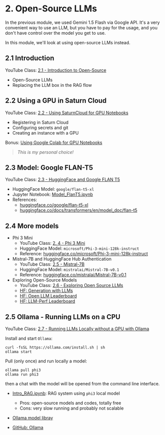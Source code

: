 # 2. Open-Source LLMs

In the previous module, we used Gemini 1.5 Flash via Google API. It's a very convenient way to use an LLM, but you have to pay for the usage, and you don't have control over the model you get to use.

In this module, we'll look at using open-source LLMs instead.

## 2.1 Introduction

YouTube Class: [2.1 - Introduction to Open-Source](https://www.youtube.com/watch?v=ATchkIRsH4g&list=PL3MmuxUbc_hIB4fSqLy_0AfTjVLpgjV3R)

* Open-Source LLMs
* Replacing the LLM box in the RAG flow

## 2.2 Using a GPU in Saturn Cloud

YouTube Class: [2.2 - Using SaturnCloud for GPU Notebooks](https://www.youtube.com/watch?v=E0cAqBWfJYY&list=PL3MmuxUbc_hIB4fSqLy_0AfTjVLpgjV3R&index=9)

* Registering in Saturn Cloud
* Configuring secrets and git
* Creating an instance with a GPU

Bonus: [Using Google Colab for GPU Notebooks](https://www.loom.com/share/591f39e4e231486bbfc3fbd316ec03c5)
> *This is my personal choice!*

## 2.3 Model: Google FLAN-T5

YouTube Class: [2.3 - HuggingFace and Google FLAN T5](https://www.youtube.com/watch?v=a86iTyxnFE4&list=PL3MmuxUbc_hIB4fSqLy_0AfTjVLpgjV3R&index=10)

* HuggingFace Model: `google/flan-t5-xl`
* Jupyter Notebook: [Model_FlanT5.ipynb](/02-open-source/Model_FlanT5.ipynb)
* References:
    * [huggingface.co/google/flan-t5-xl](https://huggingface.co/google/flan-t5-xl) 
    * [huggingface.co/docs/transformers/en/model_doc/flan-t5](https://huggingface.co/docs/transformers/en/model_doc/flan-t5)


## 2.4 More models

* Phi 3 Mini
    *  YouTube Class: [2. 4 - Phi 3 Mini](https://www.youtube.com/watch?v=8KH6AS2PqWk&list=PL3MmuxUbc_hIB4fSqLy_0AfTjVLpgjV3R)
    * HuggingFace Model: `microsoft/Phi-3-mini-128k-instruct`
    * Reference: [huggingface.co/microsoft/Phi-3-mini-128k-instruct](https://huggingface.co/microsoft/Phi-3-mini-128k-instruct)
* Mistral-7B and HuggingFace Hub Authentication
    * YouTube Class: [2.5 - Mistral-7B](https://www.youtube.com/watch?v=TdVEOzSoUCs&list=PL3MmuxUbc_hIB4fSqLy_0AfTjVLpgjV3R&index=12)
    * HuggingFace Model:  `mistralai/Mistral-7B-v0.1`
    * Reference: [huggingface.co/mistralai/Mistral-7B-v0.1](https://huggingface.co/mistralai/Mistral-7B-v0.1)
* Exploring Open-Source Models
    * YouTube Class: [2.6 - Exploring Open Source LLMs](https://www.youtube.com/watch?v=GzPV_HTmCkc&list=PL3MmuxUbc_hIB4fSqLy_0AfTjVLpgjV3R&index=13)
    * [HF: Generation with LLMs](https://huggingface.co/docs/transformers/en/llm_tutorial)
    * [HF: Open LLM Leaderboard](https://huggingface.co/spaces/open-llm-leaderboard/open_llm_leaderboard)
    * [HF: LLM-Perf Leaderboard](https://huggingface.co/spaces/optimum/llm-perf-leaderboard)

## 2.5 Ollama - Running LLMs on a CPU

YouTube Class: [2.7 - Running LLMs Locally without a GPU with Ollama](https://www.youtube.com/watch?v=PVpBGs_iSjY&list=PL3MmuxUbc_hIB4fSqLy_0AfTjVLpgjV3R)

Install and start `Ollama`:
```
curl -fsSL https://ollama.com/install.sh | sh
ollama start
```

Pull (only once) and run locally a model:
```
ollama pull phi3
ollama run phi3
```
then a chat with the model will be opened from the command line interface.

* [Intro_RAG.ipynb](/02-open-source/Intro_RAG.ipynb): RAG system using `phi3` local model
    * Pros: open-source models and codes, totally free
    * Cons: very slow running and probably not scalable

* [Ollama model libray](https://github.com/ollama/ollama?tab=readme-ov-file#model-library)

* [GitHub: Ollama](https://github.com/ollama/ollama)

